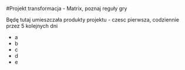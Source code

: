 #Projekt transformacja - Matrix,  poznaj reguły gry

Będę tutaj umieszczała produkty projektu  - czesc pierwsza, codziennie przez 5 kolejnych dni
- a
- b
- c
- d
- e
